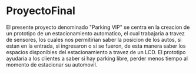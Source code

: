 # ProyectoFinal
El presente proyecto denominado "Parking VIP" se centra en la creacion de un prototipo de un estacionamiento automatico, el cual trabajaria a travez de sensores, los cuales nos permitirian saber la posicion de los autos, si estan en la entrada, si ingresaron o si se fueron, de esta manera saber los espacios disponibles del estacionamiento a travez de un LCD. El prototipo ayudaria a los clientes a saber si hay parking libre, perder menos tiempo al momento de estacionar su automovil.
